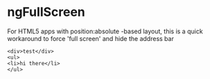 ngFullScreen
=============

For HTML5 apps with position:absolute -based layout, this is a quick workaround to force 'full screen' and hide the address bar

```
<div>test</div>
<ul>
<li>hi there</li>
</ul>
```
